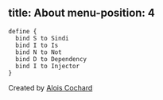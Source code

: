 
title: About
menu-position: 4
---

    define {
      bind S to Sindi
      bind I to Is
      bind N to Not
      bind D to Dependency
      bind I to Injector
    }

Created by [Alois Cochard](http://www.twitter.com/aloiscochard) 
